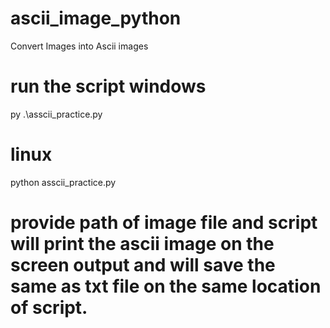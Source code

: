 # ascii_image_python
Convert Images into Ascii images


# run the script windows 
py .\asscii_practice.py

# linux 

python asscii_practice.py

# provide path of image file and script will print the ascii image on the screen output and will save the same as txt file on the same location of script. 
